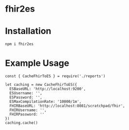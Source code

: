 # fhir2es
# Installation
```
npm i fhir2es
```

# Example Usage
```
const { CacheFhirToES } = require('./reports')

let caching = new CacheFhirToES({
  ESBaseURL: 'http://localhost:9200',
  ESUsername: '',
  ESPassword: '',
  ESMaxCompilationRate: '10000/1m',
  FHIRBaseURL: 'http://localhost:8081/scratchpad/fhir',
  FHIRUsername: '',
  FHIRPassword: ''
})
caching.cache()
```
